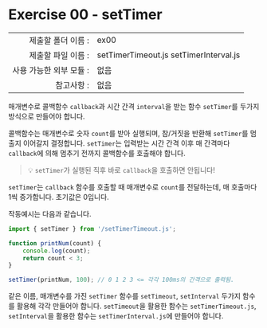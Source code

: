 # Exercise 00 - setTimer

|                      |                                         |
| --------------------:| --------------------------------------- |
|   제출할 폴더 이름 :     |  ex00                                   |
|   제출할 파일 이름 :     |  setTimerTimeout.js setTimerInterval.js |
|   사용 가능한 외부 모듈 : |  없음                                    |
|   참고사항 :           |  없음                                    |

매개변수로 콜백함수 `callback`과 시간 간격 `interval`을 받는 함수 `setTimer`를 두가지 방식으로 만들어야 합니다.

콜백함수는 매개변수로 숫자 `count`를 받아 실행되며, 참/거짓을 반환해 `setTimer`를 멈출지 이어갈지 결정합니다. `setTimer`는 입력받는 시간 간격 이후 매 간격마다 `callback`에 의해 멈추기 전까지 콜백함수를 호출해야 합니다. 

> 💡 `setTimer`가 실행된 직후 바로 `callback`을 호출하면 안됩니다!

`setTimer`는 `callback` 함수를 호출할 때 매개변수로 `count`를 전달하는데, 매 호출마다 1씩 증가합니다. 초기값은 0입니다.

작동예시는 다음과 같습니다.

```javascript
import { setTimer } from '/setTimerTimeout.js';

function printNum(count) {
	console.log(count);
	return count < 3;
}

setTimer(printNum, 100); // 0 1 2 3 <= 각각 100ms의 간격으로 출력됨.
```

같은 이름, 매개변수를 가진 `setTimer` 함수를 `setTimeout`, `setInterval` 두가지 함수를 활용해 각각 만들어야 합니다. `setTimeout`을 활용한 함수는 `setTimerTimeout.js`, `setInterval`을 활용한 함수는 `setTimerInterval.js`에 만들어야 합니다.
